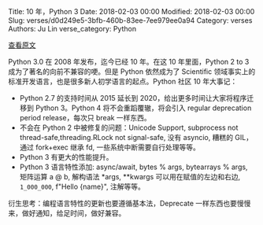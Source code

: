 Title: 10 年，Python 3
Date: 2018-02-03 00:00
Modified: 2018-02-03 00:00
Slug: verses/d0d249e5-3bfb-460b-83ee-7ee979ee0a94
Category: verses
Authors: Ju Lin
verse_category: Python

[查看原文](https://fosdem.org/2018/schedule/event/python3/)

Python 3.0 在 2008 年发布，迄今已经 10 年。在这 10 年里面，Python 2 to 3 成为了著名的向前不兼容的哽。但是 Python 依然成为了 Scientific 领域事实上的标准开发语言，也是很多新人初学语言的起点。Python 社区 10 年大事记：

* Python 2.7 的支持时间从 2015 延长到 2020，给出更多时间让大家将程序迁移到 Python 3。Python 4 将不会重蹈覆辙，将会引入 regular deprecation period release，每次只 break 一样东西。
* 不会在 Python  2 中被修复的问题：Unicode Support, subprocess not thread-safe,threading.RLock not signal-safe, 没有 asyncio, 糟糕的 GIL，通过 fork+exec 继承 fd, 一些系统中断需要自行处理等等。
* Python 3 有更大的性能提升。
* Python 3 语言特性添加: async/await, bytes % args, bytearrays % args, 矩阵运算 a @ b, 解构语法 *args, **kwargs 可以用在赋值的左边和右边, `1_000_000`, f"Hello {name}", 注解等等。

衍生思考：编程语言特性的更新也要遵循基本法，Deprecate 一样东西也要慢慢来，做好通知，给足时间，做好兼容。
